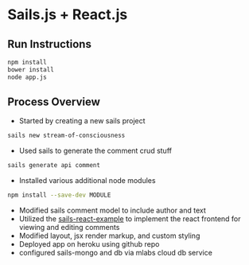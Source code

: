 # Sails.js + React.js

## Run Instructions

```bash
npm install
bower install
node app.js
```

## Process Overview

* Started by creating a new sails project
```bash
sails new stream-of-consciousness
```
* Used sails to generate the comment crud stuff
```bash
sails generate api comment
```
* Installed various additional node modules
```bash
npm install --save-dev MODULE
```
* Modified sails comment model to include author and text
* Utilized the [sails-react-example](https://github.com/mixxen/sails-react-example) to implement the react frontend for viewing and editing comments
* Modified layout, jsx render markup, and custom styling
* Deployed app on heroku using github repo
* configured sails-mongo and db via mlabs cloud db service
